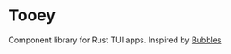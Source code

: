 # Tooey

Component library for Rust TUI apps. Inspired by [Bubbles](https://github.com/charmbracelet/bubbles)
